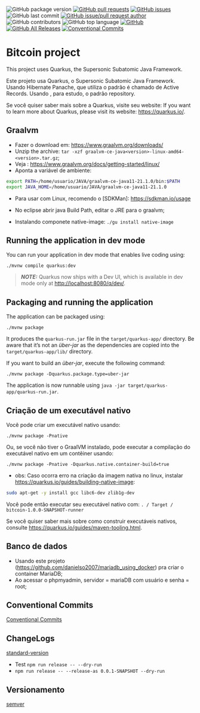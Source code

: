 ![GitHub package version](https://img.shields.io/github/package-json/v/denissoliveira/bitcoin-quarkus.svg)
[![GitHub pull requests](https://img.shields.io/github/issues-pr-raw/denissoliveira/bitcoin-quarkus.svg)](https://github.com/denissoliveira/bitcoin-quarkus/pulls)
[![GitHub issues](https://img.shields.io/github/issues/denissoliveira/bitcoin-quarkus.svg)](https://github.com/denissoliveira/bitcoin-quarkus/issues?q=is%3Aopen+is%3Aissue)
![GitHub last commit](https://img.shields.io/github/last-commit/denissoliveira/bitcoin-quarkus.svg)
[![GitHub issue/pull request author](https://img.shields.io/github/issues/detail/u/denissoliveira/bitcoin-quarkus/1.svg)](https://github.com/denissoliveira/bitcoin-quarkus/pulls)
![GitHub contributors](https://img.shields.io/github/contributors/denissoliveira/bitcoin-quarkus.svg)
![GitHub top language](https://img.shields.io/github/languages/top/denissoliveira/bitcoin-quarkus.svg)
[![GitHub](https://img.shields.io/github/license/denissoliveira/bitcoin-quarkus.svg)](https://github.com/denissoliveira/bitcoin-quarkus)
[![GitHub All Releases](https://img.shields.io/github/downloads/denissoliveira/bitcoin-quarkus/total.svg)](https://github.com/denissoliveira/bitcoin-quarkus/archive/master.zip)
[![Conventional Commits](https://img.shields.io/badge/Conventional%20Commits-1.0.0-yellow.svg)](https://conventionalcommits.org)

# Bitcoin project

This project uses Quarkus, the Supersonic Subatomic Java Framework.

Este projeto usa Quarkus, o Supersonic Subatomic Java Framework.
Usando Hibernate Panache, que utiliza o padrão é chamado de Active Records.
Usando , para estudo, o padrão repository.

Se você quiser saber mais sobre a Quarkus, visite seu website:
If you want to learn more about Quarkus, please visit its website:
<https://quarkus.io/>.

## Graalvm

* Fazer o download em: <https://www.graalvm.org/downloads/>
* Unzip the archive: `tar -xzf graalvm-ce-java<version>-linux-amd64-<version>.tar.gz`;
* Veja : <https://www.graalvm.org/docs/getting-started/linux/>
* Aponta a variável de ambiente:

```sh
export PATH=/home/usuario/JAVA/graalvm-ce-java11-21.1.0/bin:$PATH
export JAVA_HOME=/home/usuario/JAVA/graalvm-ce-java11-21.1.0
```

* Para usar com Linux, recomendo o [SDKMan]: <https://sdkman.io/usage>

* No eclipse abrir java Build Path, editar o JRE para o graalvm;
* Instalando componete native-image: `./gu install native-image`

## Running the application in dev mode

You can run your application in dev mode that enables live coding using:

```shell script
./mvnw compile quarkus:dev
```

> **_NOTE:_**  Quarkus now ships with a Dev UI, which is available in dev mode only at <http://localhost:8080/q/dev/>.

## Packaging and running the application

The application can be packaged using:

```shell script
./mvnw package
```

It produces the `quarkus-run.jar` file in the `target/quarkus-app/` directory.
Be aware that it’s not an _über-jar_ as the dependencies are copied into the `target/quarkus-app/lib/` directory.

If you want to build an _über-jar_, execute the following command:

```shell script
./mvnw package -Dquarkus.package.type=uber-jar
```

The application is now runnable using `java -jar target/quarkus-app/quarkus-run.jar`.

## Criação de um executável nativo

Você pode criar um executável nativo usando:

```shell script
./mvnw package -Pnative
```

Ou, se você não tiver o GraalVM instalado, pode executar a compilação do executável nativo em um contêiner usando:

```shell script
./mvnw package -Pnative -Dquarkus.native.container-build=true
```

* obs:
Caso ocorra erro na criação da imagem nativa no linux, instalar <https://quarkus.io/guides/building-native-image>:

```sh
sudo apt-get -y install gcc libc6-dev zlib1g-dev
```

Você pode então executar seu executável nativo com: `. / Target / bitcoin-1.0.0-SNAPSHOT-runner`

Se você quiser saber mais sobre como construir executáveis nativos, consulte <https://quarkus.io/guides/maven-tooling.html>.

## Banco de dados

* Usando este projeto (<https://github.com/danielso2007/mariadb_using_docker>) pra criar o container MariaDB;
* Ao acessar o phpmyadmin, servidor = mariaDB com usuário e senha = root;

## Conventional Commits

[Conventional Commits](https://www.conventionalcommits.org/)

## ChangeLogs

[standard-version](https://www.npmjs.com/package/standard-version)

* Test `npm run release -- --dry-run`
* `npm run release -- --release-as 0.0.1-SNAPSHOT --dry-run`

## Versionamento

[semver](https://semver.org/)
